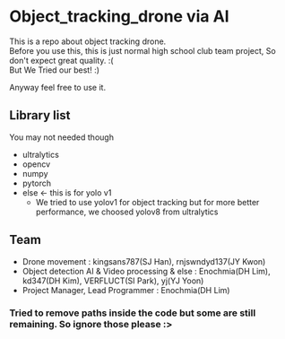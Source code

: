 # Object_tracking_drone via AI
This is a repo about object tracking drone.   
Before you use this, this is just normal high school club team project, So don't expect great quality.   :(   
But We Tried our best! :)

Anyway feel free to use it.

## Library list
You may not needed though
- ultralytics
- opencv
- numpy
- pytorch
- else <- this is for yolo v1
  - We tried to use yolov1 for object tracking but for more better performance, we choosed yolov8 from ultralytics

## Team
- Drone movement : kingsans787(SJ Han), rnjswndyd137(JY Kwon)
- Object detection AI & Video processing & else : Enochmia(DH Lim), kd347(DH Kim), VERFLUCT(SI Park), yj(YJ Yoon)
- Project Manager, Lead Programmer : Enochmia(DH Lim)

### Tried to remove paths inside the code but some are still remaining. So ignore those please :>